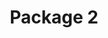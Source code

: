 ---
title: "Package 2"

description: "This package is designed for those looking to expand their sound setup for a larger audience. It features two powerful powered speakers. A wired vocal microphone package (microphone, stand and cable) is included with this package."

image: "/assets/images/package2.jpg"

price: 99

items_included:
    - 2 x 1000W Full Range Powered Speaker
    - 2 x Tripod Speaker Stand
    - 1 x Wired Vocal Microphone
    - 1 x 25 ft XLR Microphone Cable
    - 1 x Microphone Stand

features:
    - Bluetooth channel for playing audio from your phone/tablet
    - Two XLR and 1/4 inch TS inputs allowing you to connect one microphone and one instrument or two microphones
    - Hi-Z input for direct guitar connections
    - 3-Band and Parametric EQ for sound enhancement
    - Built in effects such as reverb to further enhance your sound

perfect_for:
    - Weddings 
    - Birthday parties 
    - Indoor school events
    - Small bands

system_power: 2000

upgrades: "Replace wired vocal microphone with a wireless vocal microphone for an extra $20 per day"


layout: package
---